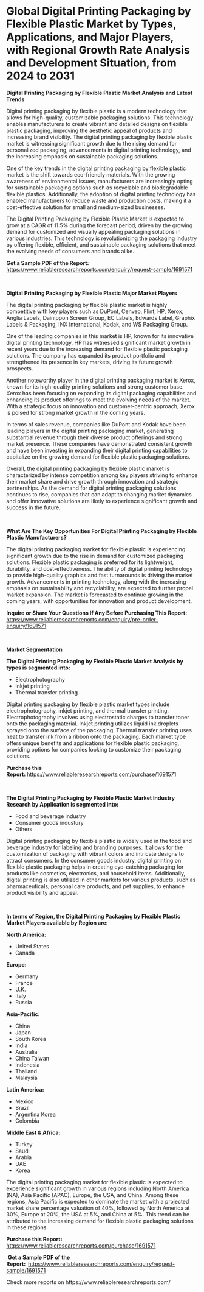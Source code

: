 <p><h1>Global Digital Printing Packaging by Flexible Plastic Market by Types, Applications, and Major Players, with Regional Growth Rate Analysis and Development Situation, from 2024 to 2031</h1></p><p><strong>Digital Printing Packaging by Flexible Plastic Market Analysis and Latest Trends</strong></p>
<p><p>Digital printing packaging by flexible plastic is a modern technology that allows for high-quality, customizable packaging solutions. This technology enables manufacturers to create vibrant and detailed designs on flexible plastic packaging, improving the aesthetic appeal of products and increasing brand visibility. The digital printing packaging by flexible plastic market is witnessing significant growth due to the rising demand for personalized packaging, advancements in digital printing technology, and the increasing emphasis on sustainable packaging solutions.</p><p>One of the key trends in the digital printing packaging by flexible plastic market is the shift towards eco-friendly materials. With the growing awareness of environmental issues, manufacturers are increasingly opting for sustainable packaging options such as recyclable and biodegradable flexible plastics. Additionally, the adoption of digital printing technology has enabled manufacturers to reduce waste and production costs, making it a cost-effective solution for small and medium-sized businesses.</p><p>The Digital Printing Packaging by Flexible Plastic Market is expected to grow at a CAGR of 11.5% during the forecast period, driven by the growing demand for customized and visually appealing packaging solutions in various industries. This technology is revolutionizing the packaging industry by offering flexible, efficient, and sustainable packaging solutions that meet the evolving needs of consumers and brands alike.</p></p>
<p><strong>Get a Sample PDF of the Report:&nbsp;</strong> <a href="https://www.reliableresearchreports.com/enquiry/request-sample/1691571">https://www.reliableresearchreports.com/enquiry/request-sample/1691571</a></p>
<p>&nbsp;</p>
<p><strong>Digital Printing Packaging by Flexible Plastic Major Market Players</strong></p>
<p><p>The digital printing packaging by flexible plastic market is highly competitive with key players such as DuPont, Cenveo, Flint, HP, Xerox, Anglia Labels, Dainippon Screen Group, EC Labels, Edwards Label, Graphix Labels & Packaging, INX International, Kodak, and WS Packaging Group. </p><p>One of the leading companies in this market is HP, known for its innovative digital printing technology. HP has witnessed significant market growth in recent years due to the increasing demand for flexible plastic packaging solutions. The company has expanded its product portfolio and strengthened its presence in key markets, driving its future growth prospects.</p><p>Another noteworthy player in the digital printing packaging market is Xerox, known for its high-quality printing solutions and strong customer base. Xerox has been focusing on expanding its digital packaging capabilities and enhancing its product offerings to meet the evolving needs of the market. With a strategic focus on innovation and customer-centric approach, Xerox is poised for strong market growth in the coming years.</p><p>In terms of sales revenue, companies like DuPont and Kodak have been leading players in the digital printing packaging market, generating substantial revenue through their diverse product offerings and strong market presence. These companies have demonstrated consistent growth and have been investing in expanding their digital printing capabilities to capitalize on the growing demand for flexible plastic packaging solutions.</p><p>Overall, the digital printing packaging by flexible plastic market is characterized by intense competition among key players striving to enhance their market share and drive growth through innovation and strategic partnerships. As the demand for digital printing packaging solutions continues to rise, companies that can adapt to changing market dynamics and offer innovative solutions are likely to experience significant growth and success in the future.</p></p>
<p>&nbsp;</p>
<p><strong>What Are The Key Opportunities For Digital Printing Packaging by Flexible Plastic Manufacturers?</strong></p>
<p><p>The digital printing packaging market for flexible plastic is experiencing significant growth due to the rise in demand for customized packaging solutions. Flexible plastic packaging is preferred for its lightweight, durability, and cost-effectiveness. The ability of digital printing technology to provide high-quality graphics and fast turnarounds is driving the market growth. Advancements in printing technology, along with the increasing emphasis on sustainability and recyclability, are expected to further propel market expansion. The market is forecasted to continue growing in the coming years, with opportunities for innovation and product development.</p></p>
<p><strong>Inquire or Share Your Questions If Any Before Purchasing This Report:</strong> <a href="https://www.reliableresearchreports.com/enquiry/pre-order-enquiry/1691571">https://www.reliableresearchreports.com/enquiry/pre-order-enquiry/1691571</a></p>
<p>&nbsp;</p>
<p><strong>Market Segmentation</strong></p>
<p><strong>The Digital Printing Packaging by Flexible Plastic Market Analysis by types is segmented into:</strong></p>
<p><ul><li>Electrophotography</li><li>Inkjet printing</li><li>Thermal transfer printing</li></ul></p>
<p><p>Digital printing packaging by flexible plastic market types include electrophotography, inkjet printing, and thermal transfer printing. Electrophotography involves using electrostatic charges to transfer toner onto the packaging material. Inkjet printing utilizes liquid ink droplets sprayed onto the surface of the packaging. Thermal transfer printing uses heat to transfer ink from a ribbon onto the packaging. Each market type offers unique benefits and applications for flexible plastic packaging, providing options for companies looking to customize their packaging solutions.</p></p>
<p><strong>Purchase this Report:&nbsp;</strong><a href="https://www.reliableresearchreports.com/purchase/1691571">https://www.reliableresearchreports.com/purchase/1691571</a></p>
<p>&nbsp;</p>
<p><strong>The Digital Printing Packaging by Flexible Plastic Market Industry Research by Application is segmented into:</strong></p>
<p><ul><li>Food and beverage industry</li><li>Consumer goods industury</li><li>Others</li></ul></p>
<p><p>Digital printing packaging by flexible plastic is widely used in the food and beverage industry for labeling and branding purposes. It allows for the customization of packaging with vibrant colors and intricate designs to attract consumers. In the consumer goods industry, digital printing on flexible plastic packaging helps in creating eye-catching packaging for products like cosmetics, electronics, and household items. Additionally, digital printing is also utilized in other markets for various products, such as pharmaceuticals, personal care products, and pet supplies, to enhance product visibility and appeal.</p></p>
<p>&nbsp;</p>
<p><strong>In terms of Region, the Digital Printing Packaging by Flexible Plastic Market Players available by Region are:</strong></p>
<p>
    <p> <strong> North America: </strong>
        <ul>
            <li>United States</li>
            <li>Canada</li>
        </ul>
        </p> 
    <p> <strong> Europe: </strong>
        <ul>
            <li>Germany</li>
            <li>France</li>
            <li>U.K.</li>
            <li>Italy</li>
            <li>Russia</li>
        </ul>
        </p> 
    <p> <strong> Asia-Pacific: </strong>
        <ul>
            <li>China</li>
            <li>Japan</li>
            <li>South Korea</li>
            <li>India</li>
            <li>Australia</li>
            <li>China Taiwan</li>
            <li>Indonesia</li>
            <li>Thailand</li>
            <li>Malaysia</li>
        </ul>
        </p> 
    <p> <strong> Latin America: </strong>
        <ul>
            <li>Mexico</li>
            <li>Brazil</li>
            <li>Argentina Korea</li>
            <li>Colombia</li>
        </ul>
        </p> 
    <p> <strong> Middle East & Africa: </strong>
        <ul>
            <li>Turkey</li>
            <li>Saudi</li>
            <li>Arabia</li>
            <li>UAE</li>
            <li>Korea</li>
        </ul>
    </p>
    </p>
<p><p>The digital printing packaging market for flexible plastic is expected to experience significant growth in various regions including North America (NA), Asia Pacific (APAC), Europe, the USA, and China. Among these regions, Asia Pacific is expected to dominate the market with a projected market share percentage valuation of 40%, followed by North America at 30%, Europe at 20%, the USA at 5%, and China at 5%. This trend can be attributed to the increasing demand for flexible plastic packaging solutions in these regions.</p></p>
<p><strong>Purchase this Report: </strong><a href="https://www.reliableresearchreports.com/purchase/1691571">https://www.reliableresearchreports.com/purchase/1691571</a></p>
<p>&nbsp;<strong>Get a Sample PDF of the Report:&nbsp;&nbsp;</strong><a href="https://www.reliableresearchreports.com/enquiry/request-sample/1691571">https://www.reliableresearchreports.com/enquiry/request-sample/1691571</a></p>
<p><strong></strong></p>
<p>Check more reports on https://www.reliableresearchreports.com/</p>